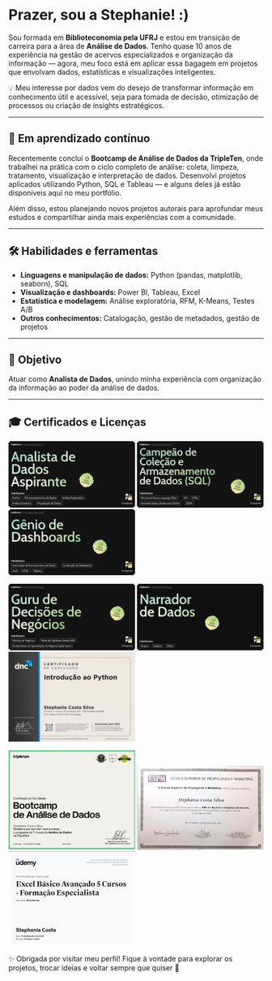 
#  Prazer, sou a Stephanie! :)

Sou formada em **Biblioteconomia pela UFRJ** e estou em transição de carreira para a área de **Análise de Dados**. Tenho quase 10 anos de experiência na gestão de acervos especializados e organização da informação — agora, meu foco está em aplicar essa bagagem em projetos que envolvam dados, estatísticas e visualizações inteligentes.

💡 Meu interesse por dados vem do desejo de transformar informação em conhecimento útil e acessível, seja para tomada de decisão, otimização de processos ou criação de insights estratégicos.

---

## 🚀 Em aprendizado contínuo

Recentemente concluí o **Bootcamp de Análise de Dados da TripleTen**, onde trabalhei na prática com o ciclo completo de análise: coleta, limpeza, tratamento, visualização e interpretação de dados. Desenvolvi projetos aplicados utilizando Python, SQL e Tableau — e alguns deles já estão disponíveis aqui no meu portfólio.

Além disso, estou planejando novos projetos autorais para aprofundar meus estudos e compartilhar ainda mais experiências com a comunidade.

---

## 🛠️ Habilidades e ferramentas

- **Linguagens e manipulação de dados:** Python (pandas, matplotlib, seaborn), SQL
- **Visualização e dashboards:** Power BI, Tableau, Excel
- **Estatística e modelagem:** Análise exploratória, RFM, K-Means, Testes A/B
- **Outros conhecimentos:** Catalogação, gestão de metadados, gestão de projetos

---

## 🎯 Objetivo

Atuar como **Analista de Dados**, unindo minha experiência com organização da informação ao poder da análise de dados. 

---

## 🎓 Certificados e Licenças

<p float="left">
  <img src="https://raw.githubusercontent.com/stecostas94/stecostas94/main/Certificado2-1.png" alt="Certificado2" width="250"/>
  <img src="https://raw.githubusercontent.com/stecostas94/stecostas94/main/Certificado3-1.png" alt="Certificado3" width="250"/>
  <img src="https://raw.githubusercontent.com/stecostas94/stecostas94/main/Certificado4-1.png" alt="Certificado4" width="250"/>
</p>

<p float="left">
  <img src="https://raw.githubusercontent.com/stecostas94/stecostas94/main/Certificado5-1.png" alt="Certificado5" width="250"/>
  <img src="https://raw.githubusercontent.com/stecostas94/stecostas94/main/NarradorDados.jpg" alt="NarradorDados" width="250"/>
  <img src="https://raw.githubusercontent.com/stecostas94/stecostas94/main/Certificado02-1.jpg" alt="Certificado02" width="250"/>
</p>

<p float="left">
<img src="https://raw.githubusercontent.com/stecostas94/stecostas94/main/certificadoBootcamp.png" alt="CertificadoBootcamp" width="250"/>
<img src="https://raw.githubusercontent.com/stecostas94/stecostas94/main/diplomaMBA.jpeg" alt="DiplomaMBA" width="250"/>
<img src="https://raw.githubusercontent.com/stecostas94/stecostas94/main/Certificado01-1.jpg" alt="Certificado01" width="250"/>
</p>

✨ Obrigada por visitar meu perfil! Fique à vontade para explorar os projetos, trocar ideias e voltar sempre que quiser 🚀
